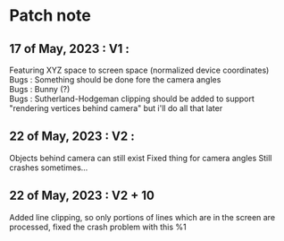 # Patch note

## 17 of May, 2023 : V1 :
Featuring XYZ space to screen space (normalized device coordinates)  
Bugs : Something should be done fore the camera angles  
Bugs : Bunny (?)  
Bugs : Sutherland-Hodgeman clipping should be added to support "rendering vertices behind camera" but i'll do all that later

## 22 of May, 2023 : V2 :
Objects behind camera can still exist
Fixed thing for camera angles
Still crashes sometimes...

## 22 of May, 2023 : V2 + 10
Added line clipping, so only portions of lines which are in the screen are processed, fixed the crash problem with this
%1
